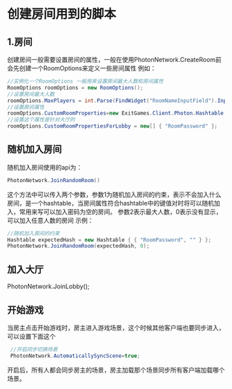 # 创建房间用到的脚本

## 1.房间

创建房间一般需要设置房间的属性，一般在使用PhotonNetwork.CreateRoom前会先创建一个RoomOptions来定义一些房间属性
例如：

```csharp
//实例化一个RoomOptions 一般用来设置房间最大人数和房间属性
RoomOptions roomOptions = new RoomOptions();
//设置房间最大人数
roomOptions.MaxPlayers = int.Parse(FindWidget("RoomNameInputField").InputField.text);
//设置房间属性
roomOptions.CustomRoomProperties=new ExitGames.Client.Photon.Hashtable { {"RoomPassword",FindWidget("RoomPasswordInputField").InputField.text } };
//设置这个属性是针对大厅的
roomOptions.CustomRoomPropertiesForLobby = new[] { "RoomPassword" };
```

## 随机加入房间

随机加入房间使用的api为：

```csharp
PhotonNetwork.JoinRandomRoom()
```

这个方法中可以传入两个参数，参数1为随机加入房间的约束，表示不会加入什么房间，是一个hashtable，当房间属性符合hashtable中的键值对时将可以随机加入，常用来写可以加入密码为空的房间。
参数2表示最大人数，0表示没有显示，可以加入任意人数的房间
示例：

```csharp
//随机加入房间的约束
Hashtable expectedHash = new Hashtable { { "RoomPassword", "" } };
PhotonNetwork.JoinRandomRoom(expectedHash, 0);
```

## 加入大厅

PhotonNetwork.JoinLobby();

## 开始游戏

当房主点击开始游戏时，房主进入游戏场景，这个时候其他客户端也要同步进入，可以设置下面这个

```csharp
 //开启同步切换场景
 PhotonNetwork.AutomaticallySyncScene=true;
```

开启后，所有人都会同步房主的场景，房主加载那个场景同步所有客户端加载哪个场景。
